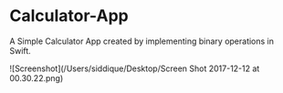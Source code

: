 # Calculator-App
A Simple Calculator App created by implementing binary operations in Swift.

![Screenshot](/Users/siddique/Desktop/Screen Shot 2017-12-12 at 00.30.22.png)
